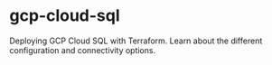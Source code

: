 # gcp-cloud-sql
Deploying GCP Cloud SQL with Terraform.  Learn about the different configuration and connectivity options.

